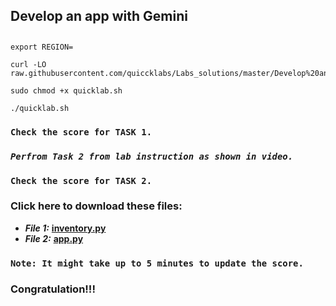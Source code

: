 ## **Develop an app with Gemini**

##

```
export REGION=
```


```
curl -LO raw.githubusercontent.com/quiccklabs/Labs_solutions/master/Develop%20an%20app%20with%20Gemini/quicklab.sh

sudo chmod +x quicklab.sh

./quicklab.sh
```
### ```Check the score for TASK 1.```



### ***```Perfrom Task 2 from lab instruction as shown in video.```*** 

### ```Check the score for TASK 2.```



### **Click here to download these files:**

- ***File 1:*** **[inventory.py](https://github.com/quiccklabs/Labs_solutions/blob/master/Develop%20an%20app%20with%20Gemini/inventory.py)**
- ***File 2:*** **[app.py](https://github.com/quiccklabs/Labs_solutions/blob/master/Develop%20an%20app%20with%20Gemini/app.py)**









### **```Note: It might take up to 5 minutes to update the score.```** 

### Congratulation!!!